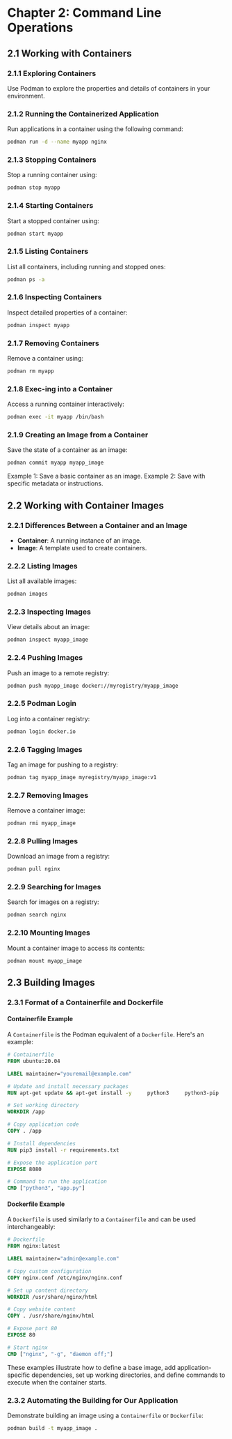 # Chapter 2: Command Line Operations

## 2.1 Working with Containers

### 2.1.1 Exploring Containers

Use Podman to explore the properties and details of containers in your environment.

### 2.1.2 Running the Containerized Application

Run applications in a container using the following command:
```bash
podman run -d --name myapp nginx
```

### 2.1.3 Stopping Containers

Stop a running container using:
```bash
podman stop myapp
```

### 2.1.4 Starting Containers

Start a stopped container using:
```bash
podman start myapp
```

### 2.1.5 Listing Containers

List all containers, including running and stopped ones:
```bash
podman ps -a
```

### 2.1.6 Inspecting Containers

Inspect detailed properties of a container:
```bash
podman inspect myapp
```

### 2.1.7 Removing Containers

Remove a container using:
```bash
podman rm myapp
```

### 2.1.8 Exec-ing into a Container

Access a running container interactively:
```bash
podman exec -it myapp /bin/bash
```

### 2.1.9 Creating an Image from a Container

Save the state of a container as an image:
```bash
podman commit myapp myapp_image
```
Example 1: Save a basic container as an image.
Example 2: Save with specific metadata or instructions.

## 2.2 Working with Container Images

### 2.2.1 Differences Between a Container and an Image

- **Container**: A running instance of an image.
- **Image**: A template used to create containers.

### 2.2.2 Listing Images

List all available images:
```bash
podman images
```

### 2.2.3 Inspecting Images

View details about an image:
```bash
podman inspect myapp_image
```

### 2.2.4 Pushing Images

Push an image to a remote registry:
```bash
podman push myapp_image docker://myregistry/myapp_image
```

### 2.2.5 Podman Login

Log into a container registry:
```bash
podman login docker.io
```

### 2.2.6 Tagging Images

Tag an image for pushing to a registry:
```bash
podman tag myapp_image myregistry/myapp_image:v1
```

### 2.2.7 Removing Images

Remove a container image:
```bash
podman rmi myapp_image
```

### 2.2.8 Pulling Images

Download an image from a registry:
```bash
podman pull nginx
```

### 2.2.9 Searching for Images

Search for images on a registry:
```bash
podman search nginx
```

### 2.2.10 Mounting Images

Mount a container image to access its contents:
```bash
podman mount myapp_image
```

## 2.3 Building Images

### 2.3.1 Format of a Containerfile and Dockerfile

#### Containerfile Example
A `Containerfile` is the Podman equivalent of a `Dockerfile`. Here's an example:

```Dockerfile
# Containerfile
FROM ubuntu:20.04

LABEL maintainer="youremail@example.com"

# Update and install necessary packages
RUN apt-get update && apt-get install -y     python3     python3-pip     && rm -rf /var/lib/apt/lists/*

# Set working directory
WORKDIR /app

# Copy application code
COPY . /app

# Install dependencies
RUN pip3 install -r requirements.txt

# Expose the application port
EXPOSE 8080

# Command to run the application
CMD ["python3", "app.py"]
```

#### Dockerfile Example
A `Dockerfile` is used similarly to a `Containerfile` and can be used interchangeably:

```Dockerfile
# Dockerfile
FROM nginx:latest

LABEL maintainer="admin@example.com"

# Copy custom configuration
COPY nginx.conf /etc/nginx/nginx.conf

# Set up content directory
WORKDIR /usr/share/nginx/html

# Copy website content
COPY . /usr/share/nginx/html

# Expose port 80
EXPOSE 80

# Start nginx
CMD ["nginx", "-g", "daemon off;"]
```

These examples illustrate how to define a base image, add application-specific dependencies, set up working directories, and define commands to execute when the container starts.

### 2.3.2 Automating the Building for Our Application

Demonstrate building an image using a `Containerfile` or `Dockerfile`:
```bash
podman build -t myapp_image .
